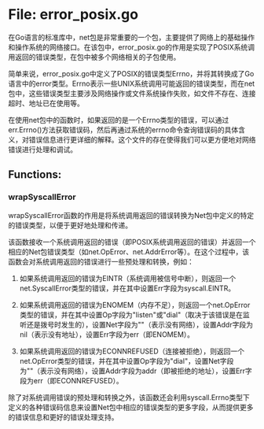 # File: error_posix.go

在Go语言的标准库中，net包是非常重要的一个包，主要提供了网络上的基础操作和操作系统的网络接口。在该包中，error_posix.go的作用是实现了POSIX系统调用返回的错误类型，在包中被多个网络相关的子包使用。

简单来说，error_posix.go中定义了POSIX的错误类型Errno，并将其转换成了Go语言中的error类型。Errno表示一些UNIX系统调用可能返回的错误类型，而在net包中，这些错误类型主要涉及网络操作或文件系统操作失败，如文件不存在、连接超时、地址已在使用等。

在使用net包中的函数时，如果返回的是一个Errno类型的错误，可以通过err.Errno()方法获取错误码，然后再通过系统的errno命令查询错误码的具体含义，对错误信息进行更详细的解释。这个文件的存在使得我们可以更方便地对网络错误进行处理和调试。

## Functions:

### wrapSyscallError

wrapSyscallError函数的作用是将系统调用返回的错误转换为Net包中定义的特定的错误类型，以便于更好地处理和传递。

该函数接收一个系统调用返回的错误（即POSIX系统调用返回的错误）并返回一个相应的Net包错误类型（如net.OpError、net.AddrError等）。在这个过程中，该函数会对系统调用返回的错误进行一些预处理和转换，例如：

1. 如果系统调用返回的错误为EINTR（系统调用被信号中断），则返回一个net.SyscallError类型的错误，并在其中设置Err字段为syscall.EINTR。

2. 如果系统调用返回的错误为ENOMEM（内存不足），则返回一个net.OpError类型的错误，并在其中设置Op字段为"listen"或"dial"（取决于该错误是在监听还是拨号时发生的），设置Net字段为""（表示没有网络），设置Addr字段为nil（表示没有地址），设置Err字段为err（即ENOMEM）。

3. 如果系统调用返回的错误为ECONNREFUSED（连接被拒绝），则返回一个net.OpError类型的错误，并在其中设置Op字段为"dial"，设置Net字段为""（表示没有网络），设置Addr字段为addr（即被拒绝的地址），设置Err字段为err（即ECONNREFUSED）。

除了对系统调用错误的预处理和转换之外，该函数还会利用syscall.Errno类型下定义的各种错误码信息来设置Net包中相应的错误类型的更多字段，从而提供更多的错误信息和更好的错误处理支持。



